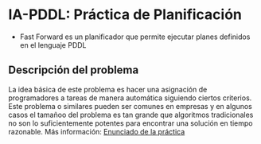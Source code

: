 # IA-PDDL: Práctica de Planificación 

- Fast Forward es un planificador que permite ejecutar planes definidos en el lenguaje PDDL

## Descripción del problema

La idea básica de este problema es hacer una asignación de programadores a tareas de manera automática siguiendo ciertos criterios. Este problema o similares pueden ser comunes en empresas y en algunos casos el tamañoo del problema es tan grande que algoritmos tradicionales no son lo suficientemente potentes para encontrar una solución en tiempo razonable. Más información: [Enunciado de la práctica](Doc/EnunciadoPlanificacion.pdf)




